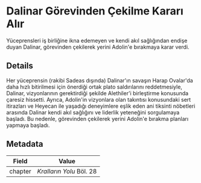 # Dalinar Görevinden Çekilme Kararı Alır
Yüceprensleri iş birliğine ikna edemeyen ve kendi akıl sağlığından endişe duyan Dalinar, görevinden çekilerek yerini Adolin'e bırakmaya karar verdi.

## Details
Her yüceprensin (rakibi Sadeas dışında) Dalinar'ın savaşın Harap Ovalar'da daha hızlı bitirilmesi için önerdiği ortak plato saldırılarını reddetmesiyle, Dalinar, vizyonlarının gerektirdiği şekilde Alethiler'i birleştirme konusunda çaresiz hissetti. Ayrıca, Adolin'in vizyonlara olan takıntısı konusundaki sert itirazları ve Heyecan ile yaşadığı deneyimlere eşlik eden ani tiksinti nöbetleri arasında Dalinar kendi akıl sağlığını ve liderlik yeteneğini sorgulamaya başladı. Bu nedenle, görevinden çekilerek yerini Adolin'e bırakma planları yapmaya başladı.

## Metadata
| Field | Value |
| ----- | ----- |
| chapter | *Kralların Yolu* Böl. 28 |

